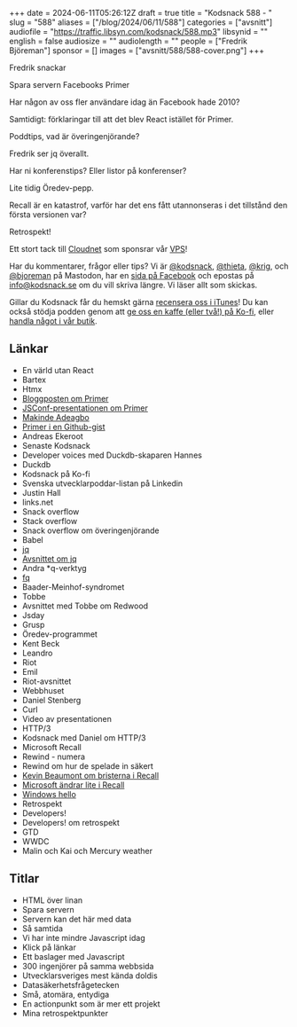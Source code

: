 +++
date = 2024-06-11T05:26:12Z
draft = true
title = "Kodsnack 588 - "
slug = "588"
aliases = ["/blog/2024/06/11/588"]
categories = ["avsnitt"]
audiofile = "https://traffic.libsyn.com/kodsnack/588.mp3"
libsynid = ""
english = false
audiosize = ""
audiolength = ""
people = ["Fredrik Björeman"]
sponsor = []
images = ["avsnitt/588/588-cover.png"]
+++

Fredrik snackar 

Spara servern
Facebooks Primer

Har någon av oss fler användare idag än Facebook hade 2010?

Samtidigt: förklaringar till att det blev React istället för Primer.

Poddtips, vad är överingenjörande?

Fredrik ser jq överallt.

Har ni konferenstips? Eller listor på konferenser?

Lite tidig Öredev-pepp.

Recall är en katastrof, varför har det ens fått utannonseras i det tillstånd den första versionen var?

Retrospekt!

Ett stort tack till [Cloudnet](https://www.cloudnet.se) som sponsrar vår [VPS](https://en.wikipedia.org/wiki/Virtual_private_server)!

Har du kommentarer, frågor eller tips? Vi är [@kodsnack](https://social.podsnack.se/@kodsnack), [@thieta](https://6510.nu/@thieta), [@krig](https://6510.nu/@krig), och [@bjoreman](https://toot.cafe/@bjoreman) på Mastodon, har en [sida på Facebook](https://www.facebook.com/) och epostas på [info@kodsnack.se](mailto:info@kodsnack.se) om du vill skriva längre. Vi läser allt som skickas.

Gillar du Kodsnack får du hemskt gärna [recensera oss i iTunes](https://itunes.apple.com/se/podcast/kodsnack/id561631498?l=en)! Du kan också stödja podden genom att <a href="https://ko-fi.com/kodsnack" rel="payment">ge oss en kaffe (eller två!) på Ko-fi</a>, eller [handla något i vår butik](https://shop.spreadshirt.se/kodsnack/).

## Länkar
* En värld utan React
* Bartex
* Htmx
* [Bloggposten om Primer](https://blog.williammanley.net/2024/02/20/primer-facebooks-htmx-from-2010.html)
* [JSConf-presentationen om Primer](https://www.youtube.com/watch?v=wHlyLEPtL9o)
* [Makinde Adeagbo](https://gist.github.com/makinde)
* [Primer i en Github-gist](https://gist.github.com/makinde/376039)
* Andreas Ekeroot
* Senaste Kodsnack
* Developer voices med Duckdb-skaparen Hannes
* Duckdb
* Kodsnack på Ko-fi
* Svenska utvecklarpoddar-listan på Linkedin
* Justin Hall
* links.net
* Snack overflow
* Stack overflow
* Snack overflow om överingenjörande
* Babel
* [jq](https://jqlang.github.io/jq/)
* [Avsnittet om jq](https://kodsnack.se/585/)
* Andra *q-verktyg
* [fq](https://github.com/wader/fq)
* Baader-Meinhof-syndromet
* Tobbe
* Avsnittet med Tobbe om Redwood
* Jsday
* Grusp
* Öredev-programmet
* Kent Beck
* Leandro
* Riot
* Emil
* Riot-avsnittet
* Webbhuset
* Daniel Stenberg
* Curl
* Video av presentationen
* HTTP/3
* Kodsnack med Daniel om HTTP/3
* Microsoft Recall
* Rewind - numera
* Rewind om hur de spelade in säkert
* [Kevin Beaumont om bristerna i Recall](https://doublepulsar.com/recall-stealing-everything-youve-ever-typed-or-viewed-on-your-own-windows-pc-is-now-possible-da3e12e9465e?gi=19cad07c5eea)
* [Microsoft ändrar lite i Recall](https://www.theverge.com/2024/6/7/24173499/microsoft-windows-recall-response-security-concerns)
* [Windows hello](https://support.microsoft.com/sv-se/windows/konfigurera-windows-hello-dae28983-8242-bb2a-d3d1-87c9d265a5f0)
* Retrospekt
* Developers!
* Developers! om retrospekt
* GTD
* WWDC
* Malin och Kai och Mercury weather

## Titlar
* HTML över linan
* Spara servern
* Servern kan det här med data
* Så samtida
* Vi har inte mindre Javascript idag
* Klick på länkar
* Ett baslager med Javascript
* 300 ingenjörer på samma webbsida
* Utvecklarsveriges mest kända doldis
* Datasäkerhetsfrågetecken
* Små, atomära, entydiga
* En actionpunkt som är mer ett projekt
* Mina retrospektpunkter